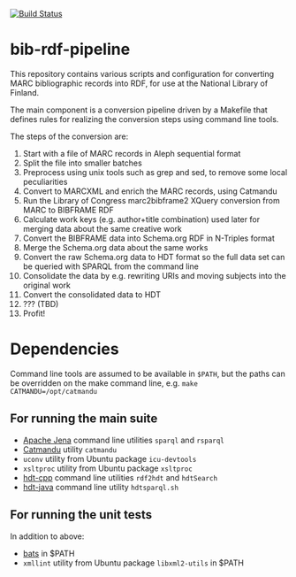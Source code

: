 [![Build Status](https://travis-ci.org/NatLibFi/bib-rdf-pipeline.svg?branch=master)](https://travis-ci.org/NatLibFi/bib-rdf-pipeline)

# bib-rdf-pipeline

This repository contains various scripts and configuration for converting MARC bibliographic records into RDF, for use at the National Library of Finland.

The main component is a conversion pipeline driven by a Makefile that defines rules for realizing the conversion steps using command line tools.

The steps of the conversion are:

1. Start with a file of MARC records in Aleph sequential format
2. Split the file into smaller batches
3. Preprocess using unix tools such as grep and sed, to remove some local peculiarities
4. Convert to MARCXML and enrich the MARC records, using Catmandu
5. Run the Library of Congress marc2bibframe2 XQuery conversion from MARC to BIBFRAME RDF
6. Calculate work keys (e.g. author+title combination) used later for merging data about the same creative work
7. Convert the BIBFRAME data into Schema.org RDF in N-Triples format
8. Merge the Schema.org data about the same works
9. Convert the raw Schema.org data to HDT format so the full data set can be queried with SPARQL from the command line
10. Consolidate the data by e.g. rewriting URIs and moving subjects into the original work
11. Convert the consolidated data to HDT
12. ??? (TBD)
13. Profit!

# Dependencies

Command line tools are assumed to be available in `$PATH`, but the paths can be overridden on the make command line, e.g. `make CATMANDU=/opt/catmandu`

## For running the main suite

* [Apache Jena](http://jena.apache.org/) command line utilities `sparql` and `rsparql`
* [Catmandu](http://librecat.org/Catmandu/) utility `catmandu`
* `uconv` utility from Ubuntu package `icu-devtools`
* `xsltproc` utility from Ubuntu package `xsltproc`
* [hdt-cpp](https://github.com/rdfhdt/hdt-cpp) command line utilities `rdf2hdt` and `hdtSearch`
* [hdt-java](https://github.com/rdfhdt/hdt-java) command line utility `hdtsparql.sh`

## For running the unit tests

In addition to above:

* [bats](https://github.com/sstephenson/bats) in $PATH
* `xmllint` utility from Ubuntu package `libxml2-utils` in $PATH
